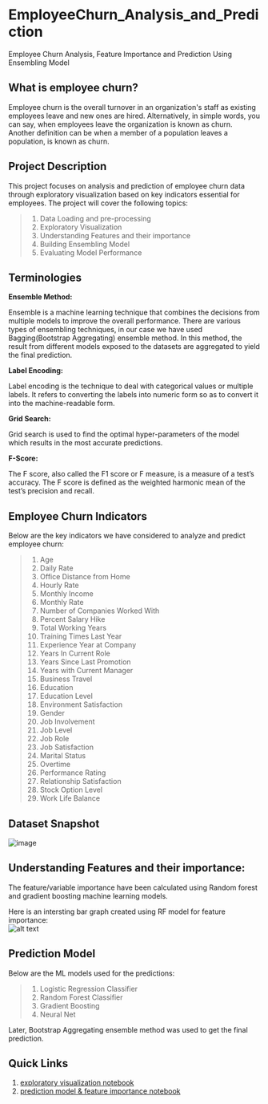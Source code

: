 # EmployeeChurn_Analysis_and_Prediction
Employee Churn Analysis, Feature Importance and Prediction Using Ensembling Model

## What is employee churn?

Employee churn is the overall turnover in an organization's staff as existing employees leave and new ones are hired. Alternatively, in simple words, you can say, when employees leave the organization is known as churn. Another definition can be when a member of a population leaves a population, is known as churn.

## Project Description

This project focuses on analysis and prediction of employee churn data through exploratory visualization based on key indicators essential for employees. The project will cover the following topics:
> 1. Data Loading and pre-processing
> 2. Exploratory Visualization
> 3. Understanding Features and their importance
> 4. Building Ensembling Model
> 5. Evaluating Model Performance
 
## Terminologies

**Ensemble Method:**

Ensemble is a machine learning technique that combines the decisions from multiple models to improve the overall performance. There are various types of ensembling techniques, in our case we have used Bagging(Bootstrap Aggregating) ensemble method. In this method, the result from different models exposed to the datasets are aggregated to yield the final prediction.

**Label Encoding:**

Label encoding is the technique to deal with categorical values or multiple labels. It refers to converting the labels into numeric form so as to convert it into the machine-readable form.

**Grid Search:**

Grid search is used to find the optimal hyper-parameters of the model which results in the most accurate predictions.

**F-Score:**

The F score, also called the F1 score or F measure, is a measure of a test’s accuracy. The F score is defined as the weighted harmonic mean of the test’s precision and recall.

## Employee Churn Indicators

Below are the key indicators we have considered to analyze and predict employee churn:

> 1. Age 
> 2. Daily Rate
> 3. Office Distance from Home
> 4. Hourly Rate
> 5. Monthly Income
> 6. Monthly Rate
> 7. Number of Companies Worked With 
> 8. Percent Salary Hike 
> 9. Total Working Years
> 10. Training Times Last Year
> 11. Experience Year at Company
> 12. Years In Current Role
> 13. Years Since Last Promotion 
> 14. Years with Current Manager
> 15. Business Travel 
> 16. Education
> 17. Education Level 
> 18. Environment Satisfaction
> 19. Gender
> 20. Job Involvement
> 21. Job Level
> 22. Job Role
> 23. Job Satisfaction
> 24. Marital Status
> 25. Overtime
> 26. Performance Rating 
> 27. Relationship Satisfaction
> 28. Stock Option Level
> 29. Work Life Balance

## Dataset Snapshot

![image](https://user-images.githubusercontent.com/39694387/116891850-946e4280-ac05-11eb-89ca-22c5bd094eb2.png)

## Understanding Features and their importance:

The feature/variable importance have been calculated using Random forest and gradient boosting machine learning models.

Here is an intersting bar graph created using RF model for feature importance:
<br>
![alt text](image/rf.PNG)
<br>

## Prediction Model

Below are the ML models used for the predictions:

> 1. Logistic Regression Classifier
> 2. Random Forest Classifier
> 3. Gradient Boosting
> 4. Neural Net 

Later, Bootstrap Aggregating ensemble method was used to get the final prediction.

## Quick Links

1. [exploratory visualization notebook](https://github.com/dintellect/EmployeeChurn_Analysis_and_Prediction/blob/master/Graphs.ipynb)
2. [prediction model & feature importance notebook](https://github.com/dintellect/EmployeeChurn_Analysis_and_Prediction/blob/master/Models.ipynb)

